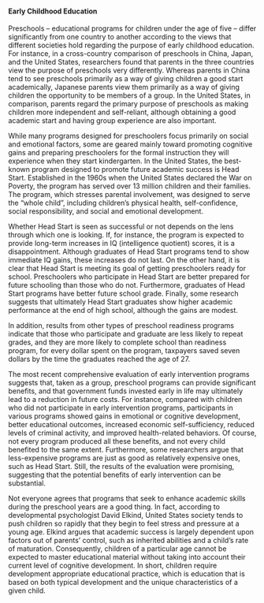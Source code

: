 #### Early Childhood Education

Preschools – educational programs for children under the age of five – differ significantly from one country to another according to the views that different societies hold regarding the purpose of early childhood education. For instance, in a cross-country comparison of preschools in China, Japan, and the United States, researchers found that parents in the three countries view the purpose of preschools very differently. Whereas parents in China tend to see preschools primarily as a way of giving children a good start academically, Japanese parents view them primarily as a way of giving children the opportunity to be members of a group. In the United States, in comparison, parents regard the primary purpose of preschools as making children more independent and self-reliant, although obtaining a good academic start and having group experience are also important.

While many programs designed for preschoolers focus primarily on social and emotional factors, some are geared mainly toward promoting cognitive gains and preparing preschoolers for the formal instruction they will experience when they start kindergarten. In the United States, the best-known program designed to promote future academic success is Head Start. Established in the 1960s when the United States declared the War on Poverty, the program has served over 13 million children and their families. The program, which stresses parental involvement, was designed to serve the “whole child”, including children’s physical health, self-confidence, social responsibility, and social and emotional development.

Whether Head Start is seen as successful or not depends on the lens through which one is looking. If, for instance, the program is expected to provide long-term increases in IQ (intelligence quotient) scores, it is a disappointment. Although graduates of Head Start programs tend to show immediate IQ gains, these increases do not last. On the other hand, it is clear that Head Start is meeting its goal of getting preschoolers ready for school. Preschoolers who participate in Head Start are better prepared for future schooling than those who do not. Furthermore, graduates of Head Start programs have better future school grade. Finally, some research suggests that ultimately Head Start graduates show higher academic performance at the end of high school, although the gains are modest.

In addition, results from other types of preschool readiness programs indicate that those who participate and graduate are less likely to repeat grades, and they are more likely to complete school than readiness program, for every dollar spent on the program, taxpayers saved seven dollars by the time the graduates reached the age of 27.

The most recent comprehensive evaluation of early intervention programs suggests that, taken as a group, preschool programs can provide significant benefits, and that government funds invested early in life may ultimately lead to a reduction in future costs. For instance, compared with children who did not participate in early intervention programs, participants in various programs showed gains in emotional or cognitive development, better educational outcomes, increased economic self-sufficiency, reduced levels of criminal activity, and improved health-related behaviors. Of course, not every program produced all these benefits, and not every child benefited to the same extent. Furthermore, some researchers argue that less-expensive programs are just as good as relatively expensive ones, such as Head Start. Still, the results of the evaluation were promising, suggesting that the potential benefits of early intervention can be substantial.

Not everyone agrees that programs that seek to enhance academic skills during the preschool years are a good thing. In fact, according to developmental psychologist David Elkind, United States society tends to push children so rapidly that they begin to feel stress and pressure at a young age. Elkind argues that academic success is largely dependent upon factors out of parents’ control, such as inherited abilities and a child’s rate of maturation. Consequently, children of a particular age cannot be expected to master educational material without taking into account their current level of cognitive development. In short, children require development appropriate educational practice, which is education that is based on both typical development and the unique characteristics of a given child.